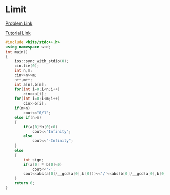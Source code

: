 # Limit

[Problem Link](https://codeforces.com/problemset/problem/197/B)

[Tutorial Link](https://codeforces.com/blog/entry/4717)

```cpp
#include <bits/stdc++.h>
using namespace std;
int main()
{
    ios::sync_with_stdio(0);
    cin.tie(0);
    int n,m;
    cin>>n>>m;
    n++,m++;
    int a[n],b[m];
    for(int i=0;i<n;i++)
        cin>>a[i];
    for(int i=0;i<m;i++)
        cin>>b[i];
    if(m>n)
        cout<<"0/1";
    else if(n>m)
    {
        if(a[0]*b[0]>0)
            cout<<"Infinity";
        else
            cout<<"-Infinity";
    }
    else
    {
        int sign;
        if(a[0] * b[0]<0)
            cout<<'-';
        cout<<abs(a[0]/__gcd(a[0],b[0]))<<'/'<<abs(b[0]/__gcd(a[0],b[0]));
    }
    return 0;
}
```
